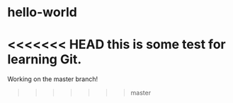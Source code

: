 # hello-world
<<<<<<< HEAD
this is some test for learning Git.
=======
Working on the master branch!
>>>>>>> master

